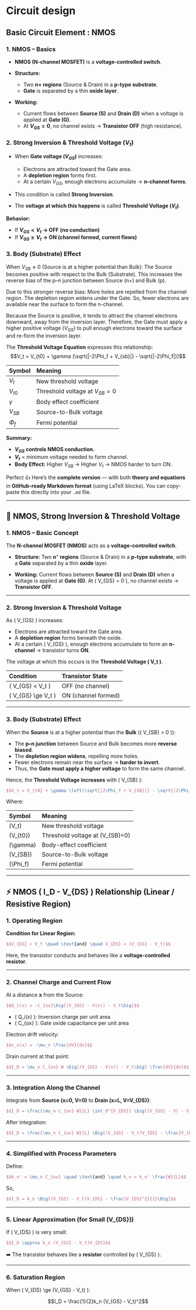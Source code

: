 # Circuit design

##  **Basic Circuit Element** : NMOS


### **1. NMOS – Basics**

* **NMOS (N-channel MOSFET)** is a **voltage-controlled switch**.
* **Structure:**

  * Two **n+ regions** (Source & Drain) in a **p-type substrate**.
  * **Gate** is separated by a thin **oxide layer**.
* **Working:**

  * Current flows between **Source (S)** and **Drain (D)** when a voltage is applied at **Gate (G)**.
  * At **$V_{GS} = 0$**, no channel exists → **Transistor OFF** (high resistance).


### **2. Strong Inversion & Threshold Voltage ($V_t$)**

* When **Gate voltage ($V_{GS}$)** increases:

  * Electrons are attracted toward the Gate area.
  * A **depletion region** forms first.
  * At a certain $V_{GS}$, enough electrons accumulate → **n-channel forms**.
* This condition is called **Strong Inversion**.
* The **voltage at which this happens** is called **Threshold Voltage ($V_t$)**.

**Behavior:**

* If **$V_{GS} < V_t$ → OFF (no conduction)**
* If **$V_{GS} ≥ V_t$ → ON (channel formed, current flows)**



### **3. Body (Substrate) Effect**

When $V_{SB} \neq 0$ (Source is at a higher potential than Bulk):
The Source becomes positive with respect to the Bulk (Substrate).
This increases the reverse bias of the p–n junction between Source (n+) and Bulk (p).

Due to this stronger reverse bias:
More holes are repelled from the channel region.
The depletion region widens under the Gate.
So, fewer electrons are available near the surface to form the n-channel.

Because the Source is positive, it tends to attract the channel electrons downward, away from the inversion layer.
Therefore, the Gate must apply a higher positive voltage ($V_{GS}$) to pull enough electrons toward the surface and re-form the inversion layer.

The **Threshold Voltage Equation** expresses this relationship: $$V_t = V_{t0} + \gamma (\sqrt{|-2\Phi_f + V_{sb}|} - \sqrt{|-2\Phi_f|})$$

| Symbol   | Meaning                         |
| :------- | :------------------------------ |
| $V_t$    | New threshold voltage           |
| $V_{t0}$ | Threshold voltage at $V_{SB}=0$ |
| $\gamma$ | Body effect coefficient         |
| $V_{SB}$ | Source-to-Bulk voltage          |
| $\Phi_f$ | Fermi potential                 |

**Summary:**

* **$V_{GS}$ controls NMOS conduction.**
* **$V_t$** = minimum voltage needed to form channel.
* **Body Effect:** Higher $V_{SB}$ → Higher $V_t$ → NMOS harder to turn ON.











Perfect 👍 Here’s the **complete version** — with both **theory and equations** in **GitHub-ready Markdown format** (using LaTeX blocks).
You can copy-paste this directly into your `.md` file.

---

## 🧠 NMOS, Strong Inversion & Threshold Voltage

### **1. NMOS – Basic Concept**

The **N-channel MOSFET (NMOS)** acts as a **voltage-controlled switch**.

* **Structure:**
  Two **n⁺ regions** (Source & Drain) in a **p-type substrate**, with a **Gate** separated by a thin **oxide** layer.

* **Working:**
  Current flows between **Source (S)** and **Drain (D)** when a voltage is applied at **Gate (G)**.
  At ( V_{GS} = 0 ), no channel exists → **Transistor OFF**.

---

### **2. Strong Inversion & Threshold Voltage**

As ( V_{GS} ) increases:

* Electrons are attracted toward the Gate area.
* A **depletion region** forms beneath the oxide.
* At a certain ( V_{GS} ), enough electrons accumulate to form an **n-channel** → transistor turns **ON**.

The voltage at which this occurs is the **Threshold Voltage ( V_t )**.

| Condition          | Transistor State    |
| :----------------- | :------------------ |
| ( V_{GS} < V_t )   | OFF (no channel)    |
| ( V_{GS} \ge V_t ) | ON (channel formed) |

---

### **3. Body (Substrate) Effect**

When the **Source** is at a higher potential than the **Bulk** (( V_{SB} > 0 )):

* The **p–n junction** between Source and Bulk becomes more **reverse biased**.
* The **depletion region widens**, repelling more holes.
* Fewer electrons remain near the surface → **harder to invert**.
* Thus, the **Gate must apply a higher voltage** to form the same channel.

Hence, the **Threshold Voltage increases** with ( V_{SB} ):

```latex
$$V_t = V_{t0} + \gamma \left(\sqrt{|2\Phi_f + V_{SB}|} - \sqrt{|2\Phi_f|}\right)$$
```

Where:

| Symbol   | Meaning                         |
| :------- | :------------------------------ |
| (V_t)    | New threshold voltage           |
| (V_{t0}) | Threshold voltage at (V_{SB}=0) |
| (\gamma) | Body-effect coefficient         |
| (V_{SB}) | Source-to-Bulk voltage          |
| (\Phi_f) | Fermi potential                 |

---

## ⚡ NMOS ( I_D - V_{DS} ) Relationship (Linear / Resistive Region)

### **1. Operating Region**

**Condition for Linear Region:**

```latex
$$V_{GS} > V_t \quad \text{and} \quad V_{DS} < (V_{GS} - V_t)$$
```

Here, the transistor conducts and behaves like a **voltage-controlled resistor**.

---

### **2. Channel Charge and Current Flow**

At a distance **x** from the Source:

```latex
$$Q_i(x) = -C_{ox}\big[(V_{GS} - V(x)) - V_t\big]$$
```

* ( Q_i(x) ): Inversion charge per unit area
* ( C_{ox} ): Gate oxide capacitance per unit area

Electron drift velocity:

```latex
$$v_n(x) = -\mu_n \frac{dV}{dx}$$
```

Drain current at that point:

```latex
$$I_D = \mu_n C_{ox} W \big[(V_{GS} - V(x)) - V_t\big] \frac{dV}{dx}$$
```

---

### **3. Integration Along the Channel**

Integrate from **Source (x=0, V=0)** to **Drain (x=L, V=V_{DS})**:

```latex
$$I_D = \frac{\mu_n C_{ox} W}{L} \int_0^{V_{DS}} \big[(V_{GS} - V) - V_t\big]\,dV$$
```

After integration:

```latex
$$I_D = \frac{\mu_n C_{ox} W}{L} \Big[(V_{GS} - V_t)V_{DS} - \frac{V_{DS}^2}{2}\Big]$$
```

---

### **4. Simplified with Process Parameters**

Define:

```latex
$$k_n' = \mu_n C_{ox} \quad \text{and} \quad k_n = k_n' \frac{W}{L}$$
```

So,

```latex
$$I_D = k_n \Big[(V_{GS} - V_t)V_{DS} - \frac{V_{DS}^2}{2}\Big]$$
```

---

### **5. Linear Approximation (for Small (V_{DS}))**

If ( V_{DS} ) is very small:

```latex
$$I_D \approx k_n (V_{GS} - V_t)V_{DS}$$
```

➡️ The transistor behaves like a **resistor** controlled by ( V_{GS} ).

---

### **6. Saturation Region**

When ( V_{DS} \ge (V_{GS} - V_t) ):


$$I_D = \frac{1}{2}k_n (V_{GS} - V_t)^2$$





